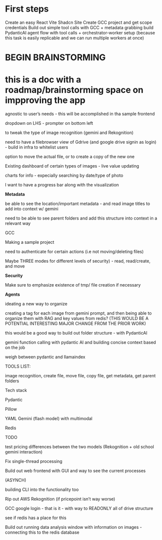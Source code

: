 
# First steps

Create an easy React Vite Shadcn Site
Create GCC project and get scope credentials 
Build out simple tool calls with GCC + metadata grabbing
build PydanticAI agent flow with tool calls + orchestrator-worker setup (because this task is easily replicable and we can run multiple workers at once)



# BEGIN BRAINSTORMING


# this is a doc with a roadmap/brainstorming space on impproving the app


agnostic to user’s needs - this will be accomplished in tha sample frontend

dropdown on LHS - prompter on bottom left

to tweak the type of image recognition (gemini and Rekognition)

need to have a filebrowser view of Gdrive (and google drive signin as login) - build in infra to whitelist users

option to move the actual file, or to create a copy of the new one

Existing dashboard of certain types of images - live value updating

charts for info - expecially searching by date/type of photo

I want to have a progress bar along with the visualization

**Metadata**

be able to see the location/important metadata - and read image titles to add into context w/ gemini

need to be able to see parent folders and add this structure into context in a relevant way

GCC

Making a sample project

need to authenticate for certain actions (i.e not moving/deleting files)

Maybe THREE modes for different levels of security) - read, read/create, and move

**Security**

Make sure to emphasize existence of tmp/ file creation if necessary

**Agents**

ideating a new way to organize

creating a tag for each image from gemini prompt, and then being able to organize them with RAG and key values from redis? (THIS WOULD BE A POTENTIAL INTERESTING MAJOR CHANGE FROM THE PRIOR WORK)

this would be a good way to build out folder structure - with PydanticAI

gemini function calling with pydantic AI and building concise context based on the job

weigh between pydantic and llamaindex

TOOLS LIST:

 image recognition, create file, move file, copy file, get metadata, get parent folders

Tech stack

Pydantic

Pillow

YAML
Gemini (flash model) with multimodal

Redis

TODO

test pricing differences between the two models (Rekognition + old school gemini interaction)

Fix single-thread processing

Build out web frontend with GUI and way to see the current processes

(ASYNCH)

building CLI into the functionality too

Rip out AWS Rekognition (if pricepoint isn’t way worse)

GCC google login - that is it - with way to READONLY all of drive structure 

see if redis has a place for this

Build out running data analysis window with information on images - connecting this to the redis database